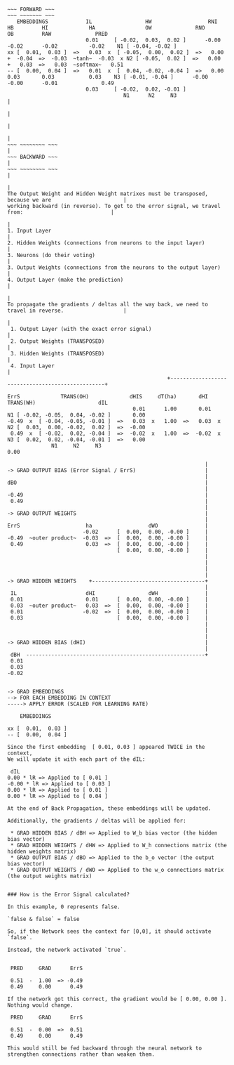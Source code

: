  ~~~ ~~~~~~~ ~~~ 
 ~~~ FORWARD ~~~ 
 ~~~ ~~~~~~~ ~~~ 
    EMBEDDINGS            IL                 HW                  RNI       HB         HI             HA                OW              RNO       OB         RAW              PRED  
                          0.01     [ -0.02,  0.03,  0.02 ]      -0.00     -0.02      -0.02          -0.02    N1 [ -0.04, -0.02 ]                                                   
xx [  0.01,  0.03 ]  =>   0.03  x  [ -0.05,  0.00,  0.02 ]  =>   0.00  +  -0.04  =>  -0.03  ~tanh~  -0.03  x N2 [ -0.05,  0.02 ]  =>   0.00  +   0.03  =>   0.03  ~softmax~   0.51 
-- [  0.00,  0.04 ]  =>   0.01  x  [  0.04, -0.02, -0.04 ]  =>   0.00      0.03       0.03           0.03    N3 [ -0.01, -0.04 ]      -0.00     -0.00      -0.01              0.49 
                          0.03     [ -0.02,  0.02, -0.01 ]                                                                                                                       
                                      N1      N2     N3                                               |          
                                                                                                      |
                                                                                                      |
                                                                                                      |
 ~~~ ~~~~~~~~ ~~~                                                                                     |
 ~~~ BACKWARD ~~~                                                                                     |
 ~~~ ~~~~~~~~ ~~~                                                                                     |
                                                                                                      |
The Output Weight and Hidden Weight matrixes must be transposed, because we are                       |
working backward (in reverse). To get to the error signal, we travel from:                            |
                                                                                                      |
 1. Input Layer                                                                                       |
 2. Hidden Weights (connections from neurons to the input layer)                                      |
 3. Neurons (do their voting)                                                                         |
 3. Output Weights (connections from the neurons to the output layer)                                 |
 4. Output Layer (make the prediction)                                                                |
                                                                                                      |
To propagate the gradients / deltas all the way back, we need to travel in reverse.                   |
                                                                                                      |
  1. Output Layer (with the exact error signal)                                                       |
  2. Output Weights (TRANSPOSED)                                                                      |
  3. Hidden Weights (TRANSPOSED)                                                                      |
  4. Input Layer                                                                                      |
                                                    +-------------------------------------------------+

 ErrS             TRANS(OH)             dHIS     dT(ha)       dHI                TRANS(WH)                    dIL  
                                         0.01      1.00       0.01    N1 [ -0.02, -0.05,  0.04, -0.02 ]       0.00 
 -0.49  x  [ -0.04, -0.05, -0.01 ]  =>   0.03  x   1.00  =>   0.03  x N2 [  0.03,  0.00, -0.02,  0.02 ]  =>  -0.00 
  0.49  x  [ -0.02,  0.02, -0.04 ]  =>  -0.02  x   1.00  =>  -0.02  x N3 [  0.02,  0.02, -0.04, -0.01 ]  =>   0.00 
               N1     N2     N3                                                                               0.00 
  
                                                                |
 -> GRAD OUTPUT BIAS (Error Signal / ErrS)                      |
                                                                |
 dBO                                                            |
                                                                |
 -0.49                                                          |
  0.49                                                          |
                                                                |
 -> GRAD OUTPUT WEIGHTS                                         |
                                                                |
 ErrS                     ha                  dWO               |
                         -0.02      [  0.00,  0.00, -0.00 ]     |
 -0.49  ~outer product~  -0.03  =>  [  0.00,  0.00, -0.00 ]     |
  0.49                    0.03  =>  [  0.00,  0.00, -0.00 ]     |
                                    [  0.00,  0.00, -0.00 ]     |
                                                                |
                                                                |
                                                                |
                                                                |
 -> GRAD HIDDEN WEIGHTS    +------------------------------------+
                                                                |
  IL                      dHI                 dWH               |
  0.01                    0.01      [  0.00,  0.00, -0.00 ]     |
  0.03  ~outer product~   0.03  =>  [  0.00,  0.00, -0.00 ]     |
  0.01                   -0.02  =>  [  0.00,  0.00, -0.00 ]     |
  0.03                              [  0.00,  0.00, -0.00 ]     |
                                                                |
                                                                |
                                                                |
 -> GRAD HIDDEN BIAS (dHI)                                      |
                                                                |
  dBH  ---------------------------------------------------------+
  0.01 
  0.03 
 -0.02 
     

 -> GRAD EMBEDDINGS
 --> FOR EACH EMBEDDING IN CONTEXT
 -----> APPLY ERROR (SCALED FOR LEARNING RATE)

     EMBEDDINGS

xx [  0.01,  0.03 ] 
-- [  0.00,  0.04 ]

Since the first embedding  [ 0.01, 0.03 ] appeared TWICE in the context,
We will update it with each part of the dIL:

  dIL
 0.00 * lR => Applied to [ 0.01 ]
-0.00 * lR => Applied to [ 0.03 ]
 0.00 * lR => Applied to [ 0.01 ]
 0.00 * lR => Applied to [ 0.04 ]

At the end of Back Propagation, these embeddings will be updated.

Additionally, the gradients / deltas will be applied for:

  * GRAD HIDDEN BIAS / dBH => Applied to W_b bias vector (the hidden bias vector)
  * GRAD HIDDEN WEIGHTS / dHW => Applied to W_h connections matrix (the hidden weights matrix)
  * GRAD OUTPUT BIAS / dBO => Applied to the b_o vector (the output bias vector)
  * GRAD OUTPUT WEIGHTS / dWO => Applied to the w_o connections matrix (the output weights matrix)


### How is the Error Signal calculated?

In this example, 0 represents false.

`false & false` = false

So, if the Network sees the context for [0,0], it should activate `false`.

Instead, the network activated `true`.


  PRED     GRAD      ErrS

  0.51  -  1.00  => -0.49
  0.49     0.00      0.49

If the network got this correct, the gradient would be [ 0.00, 0.00 ].
Nothing would change.

  PRED     GRAD      ErrS

  0.51  -  0.00  =>  0.51
  0.49     0.00      0.49

This would still be fed backward through the neural network to 
strengthen connections rather than weaken them.
